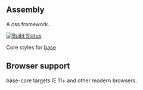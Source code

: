 Assembly
---

A css framework.

[![Build Status](https://travis-ci.com/mapbox/base-core.svg?token=FB2dZNVWaGo68KZnwz9M&branch=mb-pages)](https://travis-ci.com/mapbox/base-core)

Core styles for [base](https://github.com/mapbox/base/)

Browser support
---

base-core targets IE 11+ and other modern browsers.
